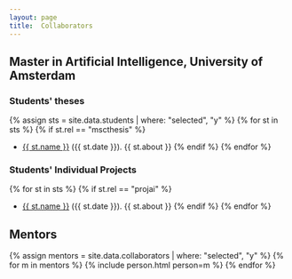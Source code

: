 ```yaml
---
layout: page
title:  Collaborators
---
```


## Master in Artificial Intelligence, University of Amsterdam

### Students' theses

{% assign sts = site.data.students | where: "selected", "y"  %}
{% for st in sts %}
  {% if st.rel == "mscthesis" %}
  * <a href="{{ st.link }}">{{ st.name }}</a> ({{ st.date }}). {{ st.about }}
  {% endif %}
{% endfor %}

### Students' Individual Projects

{% for st in sts %}
  {% if st.rel == "projai" %}
  * <a href="{{ st.link }}">{{ st.name }}</a> ({{ st.date }}). {{ st.about }}
  {% endif %}
{% endfor %}

## Mentors

{% assign mentors = site.data.collaborators | where: "selected", "y" %}
{% for m in mentors %}
  {% include person.html person=m %}
{% endfor %}

